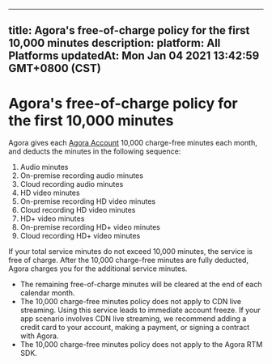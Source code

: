 
---
title: Agora's free-of-charge policy for the first 10,000 minutes
description: 
platform: All Platforms
updatedAt: Mon Jan 04 2021 13:42:59 GMT+0800 (CST)
---
# Agora's free-of-charge policy for the first 10,000 minutes

Agora gives each [Agora Account](https://console.agora.io/) 10,000 charge-free minutes each month, and deducts the minutes in the following sequence:

1. Audio minutes
2. On-premise recording audio minutes
3. Cloud recording audio minutes
4. HD video minutes
5. On-premise recording HD video minutes
6. Cloud recording HD video minutes
7. HD+ video minutes
8. On-premise recording HD+ video minutes
9. Cloud recording HD+ video minutes

If your total service minutes do not exceed 10,000 minutes, the service is free of charge. After the 10,000 charge-free minutes are fully deducted, Agora charges you for the additional service minutes.

<div class="alert note">
	<ul>
		<li>The remaining free-of-charge minutes will be cleared at the end of each calendar month.</li>
		<li>The 10,000 charge-free minutes policy does not apply to CDN live streaming. Using this service leads to immediate account freeze. If your app scenario involves CDN live streaming, we recommend adding a credit card to your account, making a payment, or signing a contract with Agora.</li>
		<li>The 10,000 charge-free minutes policy does not apply to the Agora RTM SDK.</li>
</div>

